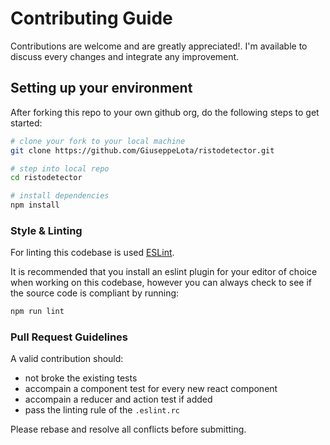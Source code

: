 # Contributing Guide

Contributions are welcome and are greatly appreciated!. 
I'm available to discuss every changes and integrate any improvement.



## Setting up your environment

After forking this repo to your own github org, do the following steps to get started:

```bash
# clone your fork to your local machine
git clone https://github.com/GiuseppeLota/ristodetector.git

# step into local repo
cd ristodetector

# install dependencies
npm install 
```


### Style & Linting

For linting this codebase is used [ESLint](http://eslint.org/).

It is recommended that you install an eslint plugin for your editor of choice when working on this
codebase, however you can always check to see if the source code is compliant by running:

```bash
npm run lint
```

### Pull Request Guidelines

A valid contribution should:

* not broke the existing tests
* accompain a component test for every new react component
* accompain a reducer and action test if added
* pass the linting rule of the `.eslint.rc`

Please rebase and resolve all conflicts before submitting.

